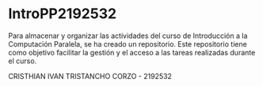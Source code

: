 # IntroPP2192532

Para almacenar y organizar las actividades del curso de Introducción a la Computación Paralela, se ha creado un repositorio.
Este repositorio tiene como objetivo facilitar la gestión y el acceso a las tareas realizadas durante el curso.

CRISTHIAN IVAN TRISTANCHO CORZO - 2192532
